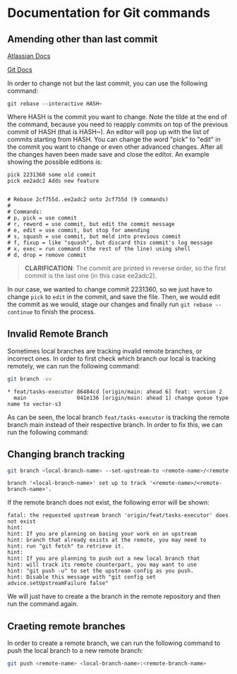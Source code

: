# Documentation for Git commands

## Amending other than last commit

[Atlassian Docs](https://www.atlassian.com/git/tutorials/rewriting-history/git-rebase)

[Git Docs](https://git-scm.com/book/en/v2/Git-Branching-Rebasing)

In order to change not but the last commit, you can use the following command:

```git rebase --interactive HASH~```

Where HASH is the commit you want to change. Note the tilde at the end of the command, because you need to reapply commits on top of the previous commit of HASH (that is HASH~).
An editor will pop up with the list of commits starting from HASH. You can change the word "pick" to "edit" in the commit you want to change or even other advanced changes.
After all the changes haven been made save and close the editor.
An example showing the possible editions is:

```plaintext
pick 2231360 some old commit
pick ee2adc2 Adds new feature


# Rebase 2cf755d..ee2adc2 onto 2cf755d (9 commands)
#
# Commands:
# p, pick = use commit
# r, reword = use commit, but edit the commit message
# e, edit = use commit, but stop for amending
# s, squash = use commit, but meld into previous commit
# f, fixup = like "squash", but discard this commit's log message
# x, exec = run command (the rest of the line) using shell
# d, drop = remove commit
```

> **CLARIFICATION**: The commit are printed in reverse order, so the first commit is the last one (in this case ee2adc2).

In our case, we wanted to change commit 2231360, so we just have to change `pick` to `edit` in the commit, and save the file.
Then, we would edit the commit as we would, stage our changes and finally run `git rebase --continue` to finish the process.

## Invalid Remote Branch

Sometimes local branches are tracking invalid remote branches, or incorrect ones. In order to first check which branch our local is tracking remotely, we can run the following command:

```bash
git branch -vv
```

```plaintext
* feat/tasks-executor 86484cd [origin/main: ahead 6] feat: version 2
  main                041e136 [origin/main: ahead 1] change queue type name to vector-s3
```

As can be seen, the local branch `feat/tasks-executor` is tracking the remote branch main instead of their respective branch. In order to fix this, we can run the following command:

## Changing branch tracking

```bash
git branch <local-branch-name> --set-upstream-to <remote-name>/<remote-branch-name>
```

```plaintext
branch '<local-branch-name>' set up to track '<remote-name>/<remote-branch-name>'.
```

If the remote branch does not exist, the following error will be shown:

```plaintext
fatal: the requested upstream branch 'origin/feat/tasks-executor' does not exist
hint:
hint: If you are planning on basing your work on an upstream
hint: branch that already exists at the remote, you may need to
hint: run "git fetch" to retrieve it.
hint:
hint: If you are planning to push out a new local branch that
hint: will track its remote counterpart, you may want to use
hint: "git push -u" to set the upstream config as you push.
hint: Disable this message with "git config set advice.setUpstreamFailure false"

```

We will just have to create a the branch in the remote repository and then run the command again.

## Craeting remote branches

In order to create a remote branch, we can run the following command to push the local branch to a new remote branch:

```bash
git push <remote-name> <local-branch-name>:<remote-branch-name>
```
